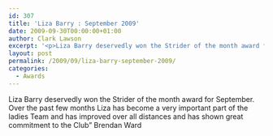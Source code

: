 ```yaml
---
id: 307
title: 'Liza Barry : September 2009'
date: 2009-09-30T00:00:00+01:00
author: Clark Lawson
excerpt: '<p>Liza Barry deservedly won the Strider of the month award for September. Over the past few months Liza has become a very important part of the ladies Team and has improved over all distances and has shown great commitment to the Club" Brendan Ward</p>'
layout: post
permalink: /2009/09/liza-barry-september-2009/
categories:
  - Awards
---
```

</p> 

Liza Barry deservedly won the Strider of the month award for September. Over the past few months Liza has become a very important part of the ladies Team and has improved over all distances and has shown great commitment to the Club&#8221; Brendan Ward